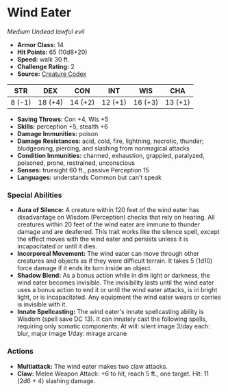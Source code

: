# Wind Eater

*Medium* *Undead* *lawful evil*

- **Armor Class:** 14
- **Hit Points:** 65 (10d8+20)
- **Speed:** walk 30 ft.
- **Challenge Rating:** 2
- **Source:** [Creature Codex](https://koboldpress.com/kpstore/product/creature-codex-for-5th-edition-dnd/)

| STR | DEX | CON | INT | WIS | CHA |
| --- | --- | --- | --- | --- | --- |
| 8 (-1) | 18 (+4) | 14 (+2) | 12 (+1) | 16 (+3) | 13 (+1) |

- **Saving Throws**: Con +4, Wis +5
- **Skills:** perception +5, stealth +6
- **Damage Immunities:** poison
- **Damage Resistances:** acid, cold, fire, lightning, necrotic, thunder; bludgeoning, piercing, and slashing from nonmagical attacks
- **Condition Immunities:** charmed, exhaustion, grappled, paralyzed, poisoned, prone, restrained, unconscious
- **Senses:** truesight 60 ft., passive Perception 15
- **Languages:** understands Common but can't speak
### Special Abilities
- **Aura of Silence:** A creature within 120 feet of the wind eater has disadvantage on Wisdom (Perception) checks that rely on hearing. All creatures within 20 feet of the wind eater are immune to thunder damage and are deafened. This trait works like the silence spell, except the effect moves with the wind eater and persists unless it is incapacitated or until it dies.
- **Incorporeal Movement:** The wind eater can move through other creatures and objects as if they were difficult terrain. It takes 5 (1d10) force damage if it ends its turn inside an object.
- **Shadow Blend:** As a bonus action while in dim light or darkness, the wind eater becomes invisible. The invisibility lasts until the wind eater uses a bonus action to end it or until the wind eater attacks, is in bright light, or is incapacitated. Any equipment the wind eater wears or carries is invisible with it.
- **Innate Spellcasting:** The wind eater's innate spellcasting ability is Wisdom (spell save DC 13). It can innately cast the following spells, requiring only somatic components: At will: silent image 3/day each: blur, major image 1/day: mirage arcane
### Actions
- **Multiattack:** The wind eater makes two claw attacks.
- **Claw:** Melee Weapon Attack: +6 to hit, reach 5 ft., one target. Hit: 11 (2d6 + 4) slashing damage.
